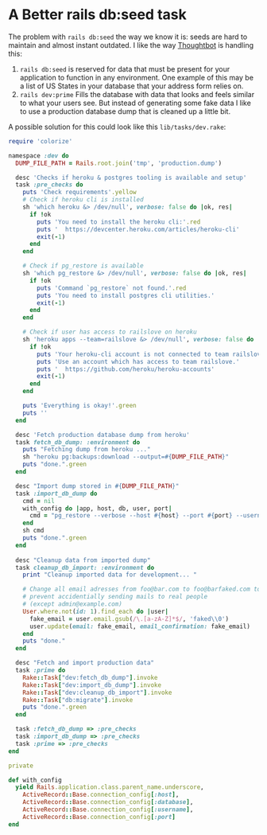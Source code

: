 # A Better rails db:seed task

The problem with `rails db:seed` the way we know it is: seeds are hard to maintain and almost instant outdated. I like the way [Thoughtbot](https://robots.thoughtbot.com/priming-the-pump) is handling this:

1. `rails db:seed` is reserved for data that must be present for your application to function in any environment. One example of this may be a list of US States in your database that your address form relies on.
2. `rails dev:prime` Fills the database with data that looks and feels similar to what your users see. But instead of generating some fake data I like to use a production database dump that is cleaned up a little bit.

A possible solution for this could look like this `lib/tasks/dev.rake`:

```ruby
require 'colorize'

namespace :dev do
  DUMP_FILE_PATH = Rails.root.join('tmp', 'production.dump')

  desc 'Checks if heroku & postgres tooling is available and setup'
  task :pre_checks do
    puts 'Check requirements'.yellow
    # Check if heroku cli is installed
    sh 'which heroku &> /dev/null', verbose: false do |ok, res|
      if !ok
        puts 'You need to install the heroku cli:'.red
        puts '  https://devcenter.heroku.com/articles/heroku-cli'
        exit(-1)
      end
    end

    # Check if pg_restore is available
    sh 'which pg_restore &> /dev/null', verbose: false do |ok, res|
      if !ok
        puts 'Command `pg_restore` not found.'.red
        puts 'You need to install postgres cli utilities.'
        exit(-1)
      end
    end

    # Check if user has access to railslove on heroku
    sh 'heroku apps --team=railslove &> /dev/null', verbose: false do |ok, res|
      if !ok
        puts 'Your heroku-cli account is not connected to team railslove.'.red
        puts 'Use an account which has access to team railslove.'
        puts '  https://github.com/heroku/heroku-accounts'
        exit(-1)
      end
    end

    puts 'Everything is okay!'.green
    puts ''
  end

  desc 'Fetch production database dump from heroku'
  task fetch_db_dump: :environment do
    puts "Fetching dump from heroku ..."
    sh "heroku pg:backups:download --output=#{DUMP_FILE_PATH}"
    puts "done.".green
  end

  desc "Import dump stored in #{DUMP_FILE_PATH}"
  task :import_db_dump do
    cmd = nil
    with_config do |app, host, db, user, port|
      cmd = "pg_restore --verbose --host #{host} --port #{port} --username #{user} --clean --no-owner --no-acl --dbname #{db} #{DUMP_FILE_PATH}"
    end
    sh cmd
    puts "done.".green
  end
  
  desc "Cleanup data from imported dump"
  task cleanup_db_import: :environment do
    print "Cleanup imported data for development... "

    # Change all email adresses from foo@bar.com to foo@barfaked.com to
    # prevent accidentially sending mails to real people
    # (except admin@example.com)
    User.where.not(id: 1).find_each do |user|
      fake_email = user.email.gsub(/\.[a-zA-Z]*$/, 'faked\\0')
      user.update(email: fake_email, email_confirmation: fake_email)
    end
    puts "done."
  end

  desc "Fetch and import production data"
  task :prime do
    Rake::Task["dev:fetch_db_dump"].invoke
    Rake::Task["dev:import_db_dump"].invoke
    Rake::Task["dev:cleanup_db_import"].invoke
    Rake::Task["db:migrate"].invoke
    puts "done.".green
  end

  task :fetch_db_dump => :pre_checks
  task :import_db_dump => :pre_checks
  task :prime => :pre_checks
end

private

def with_config
  yield Rails.application.class.parent_name.underscore,
    ActiveRecord::Base.connection_config[:host],
    ActiveRecord::Base.connection_config[:database],
    ActiveRecord::Base.connection_config[:username],
    ActiveRecord::Base.connection_config[:port]
end
```
